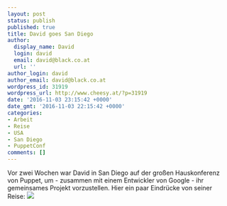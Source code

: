 ```yaml
---
layout: post
status: publish
published: true
title: David goes San Diego
author:
  display_name: David
  login: david
  email: david@black.co.at
  url: ''
author_login: david
author_email: david@black.co.at
wordpress_id: 31919
wordpress_url: http://www.cheesy.at/?p=31919
date: '2016-11-03 23:15:42 +0000'
date_gmt: '2016-11-03 22:15:42 +0000'
categories:
- Arbeit
- Reise
- USA
- San Diego
- PuppetConf
comments: []
---
```

Vor zwei Wochen war David in San Diego auf der großen Hauskonferenz von Puppet, um - zusammen mit einem Entwickler von Google - ihr gemeinsames Projekt vorzustellen.
Hier ein paar Eindrücke von seiner Reise:
[![](http://www.cheesy.at/wp-content/uploads/IMG_20161022_152210.jpg)](http://www.cheesy.at/fotos/arbeit/2016-2/david-goes-san-diego/)

